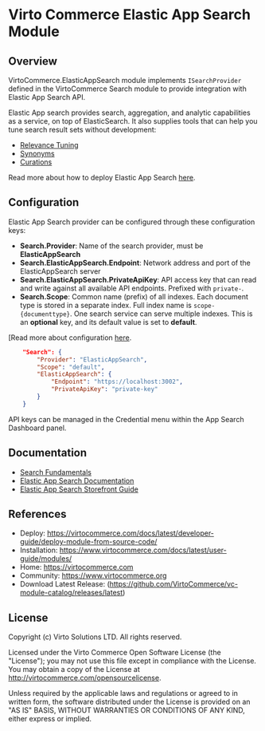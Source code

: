 # Virto Commerce Elastic App Search Module 

## Overview
VirtoCommerce.ElasticAppSearch module implements `ISearchProvider` defined in the VirtoCommerce Search module to provide integration with Elastic App Search API.

Elastic App search provides search, aggregation, and analytic capabilities as a service, on top of ElasticSearch. It also supplies tools that can help you tune search result sets without development:

* [Relevance Tuning](https://www.elastic.co/guide/en/app-search/current/precision-tuning.html/)
* [Synonyms](https://www.elastic.co/guide/en/app-search/current/synonyms-guide.html/)
* [Curations](https://www.elastic.co/guide/en/app-search/current/curations-guide.html/)

Read more about how to deploy Elastic App Search [here](https://www.elastic.co/guide/en/app-search/current/installation.html).

## Configuration
Elastic App Search provider can be configured through these configuration keys:

+ **Search.Provider**: Name of the search provider, must be **ElasticAppSearch**
+ **Search.ElasticAppSearch.Endpoint**: Network address and port of the ElasticAppSearch server
+ **Search.ElasticAppSearch.PrivateApiKey**: API access key that can read and write against all available API endpoints. Prefixed with `private-`.
+ **Search.Scope**: Common name (prefix) of all indexes. Each document type is stored in a separate index. Full index name is `scope-{documenttype}`. One search service can serve multiple indexes. This is an **optional** key, and its default value is set to **default**.

[Read more about configuration [here](https://virtocommerce.com/docs/user-guide/configuration-settings/).

```json
    "Search": {
        "Provider": "ElasticAppSearch",
        "Scope": "default",
        "ElasticAppSearch": {
			"Endpoint": "https://localhost:3002",
        	"PrivateApiKey": "private-key"
        }
    }
```

API keys can be managed in the Credential menu within the App Search Dashboard panel.

## Documentation

* [Search Fundamentals](https://virtocommerce.com/docs/fundamentals/search/)
* [Elastic App Search Documentation](https://www.elastic.co/guide/en/app-search/8.1/index.html)
* [Elastic App Search Storefront Guide](./docs/eas-setup-guide.md)

## References

* Deploy: https://virtocommerce.com/docs/latest/developer-guide/deploy-module-from-source-code/
* Installation: https://www.virtocommerce.com/docs/latest/user-guide/modules/
* Home: https://virtocommerce.com
* Community: https://www.virtocommerce.org
* Download Latest Release: (https://github.com/VirtoCommerce/vc-module-catalog/releases/latest)

## License

Copyright (c) Virto Solutions LTD.  All rights reserved.

Licensed under the Virto Commerce Open Software License (the "License"); you
may not use this file except in compliance with the License. You may
obtain a copy of the License at <http://virtocommerce.com/opensourcelicense>.

Unless required by the applicable laws and regulations or agreed to in written form, the software
distributed under the License is provided on an "AS IS" BASIS,
WITHOUT WARRANTIES OR CONDITIONS OF ANY KIND, either express or
implied.
